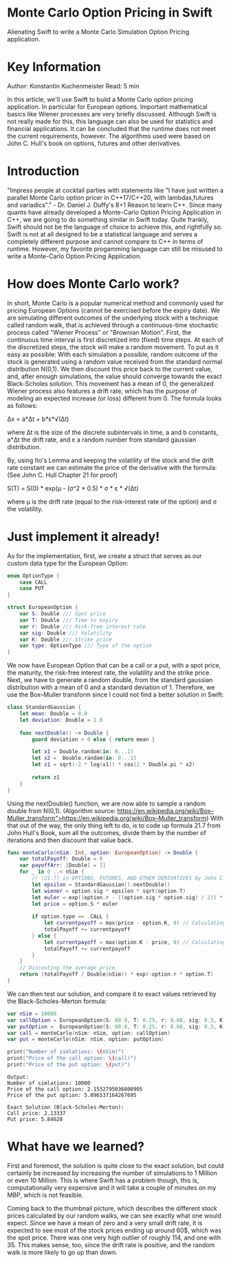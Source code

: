 # Monte Carlo Option Pricing in Swift
Alienating Swift to write a Monte Carlo Simulation Option Pricing application.

# Key Information

Author: Konstantin Kuchenmeister
Read: 5 min

In this article, we'll use Swift to build a Monte Carlo option pricing application. In particular for European options.
Important mathematical basics like Wiener processes are very briefly discussed. Although Swift is not really made for this, this language can also be used for statistics and financial applications. It can be concluded that the runtime does not meet the current requirements, however.
The algorithms used were based on John C. Hull's book on options, futures and other derivatives.

# Introduction
            
"Impress people at cocktail parties with statements like "I have just written a parallel Monte Carlo option pricer in C++17/C++20, with lambdas,futures and variadics"." - Dr. Daniel J. Duffy's 8+1 Reason to learn C++.
Since many quants have already developed a Monte-Carlo Option Pricing Application in C++, we are going to do something similar in Swift today. 
Quite frankly, Swift should not be the language of choice to achieve this, and rightfully so. Swift is not at all designed to be a statistical language and serves a completely different purpose and cannot compare to C++ in terms of runtime.
However, my favorite progamming language can still be misused to write a Monte-Carlo Option Pricing Application. 

# How does Monte Carlo work?
In short, Monte Carlo is a popular numerical method and commonly used for pricing European Options (cannot be exercised before the expiry date).
We are simulating different outcomes of the underlying stock with a technique called random walk, that is achieved through a continuous-time stochastic process called "Wiener Process" or "Brownian Motion".
First, the continuous time interval is first discretized into (fixed) time steps.  At each of the discretized steps, the stock will make a random movement.
To put as it easy as possible: With each simulation a possible, random outcome of the stock is generated using a random value received from the standard normal distribution N(0,1).
We then discount this price back to the current value, and, after enough simulations, the value should converge towards the exact Black-Scholes solution.
This movement has a mean of 0, the generalized Wiener process also features a drift rate, which has the purpose of modeling an expected increase (or loss) different from 0.
The formula looks as follows:

&#x394;x = a*&#x394;t + b*&#x3B5;*&#x221A;(&#x394;t)

where &#x394;t is the size of the discrete subintervals in time, a and b constants, a*&#x394;t the drift rate, and &#x3B5; a random number from standard gaussian distribution.

By, using Ito's Lemma and keeping the volatility of the stock and the drift rate constant we can estimate the price of the derivative with the formula: (See John C. Hull Chapter 21 for proof)

S(T) = S(0) * exp(&#x3BC; - (&#x3C3;^2 * 0.5) *  &#x3C3; * &#x3B5; * &#x221A;(&#x394;t)

where &#x3BC; is the drift rate (equal to the risk-interest rate of the option) and &#x3C3; the volatility.

# Just implement it already!
                
As for the implementation, first, we create a struct that serves as our custom data type for the European Option: 


```swift 
enum OptionType {
    case CALL
    case PUT
}
```

```swift 
struct EuropeanOption {
    var S: Double /// Spot price
    var T: Double /// Time to expiry
    var r: Double /// Risk-free interest rate
    var sig: Double /// Volatility
    var K: Double /// Strike price
    var type: OptionType /// Type of the option
}
```

We now have European Option that can be a call or a put, with a spot price, the maturity, the risk-free interest rate, the volatility and the strike price.
Next, we have to generate a random double, from the standard gaussian distribution with a mean of 0 and a standard deviation of 1.
Therefore, we use the Box–Muller transform since I could not find a better solution in Swift:

```swift 
class StandardGaussian {
    let mean: Double = 0.0
    let deviation: Double = 1.0
    
    func nextDouble() -> Double {
        guard deviation > 0 else { return mean }

        let x1 = Double.random(in: 0...1)
        let x2 =  Double.random(in: 0...1)
        let z1 = sqrt(-2 * log(x1)) * cos(2 * Double.pi * x2)
        
        return z1
    }
}
```
Using the nextDouble() function, we are now able to sample a random double from N(0,1). (Algorithm source: https://en.wikipedia.org/wiki/Box–Muller_transform">https://en.wikipedia.org/wiki/Box–Muller_transform)
With that out of the way, the only thing left to do, is to code up formula 21.7 from John Hull's Book, sum all the outcomes, divide them by the number of iterations and then discount that value back.
```swift 
func monteCarlo(nSim: Int, option: EuropeanOption) -> Double {
    var totalPayoff: Double = 0
    var payoffArr: [Double] = []
    for _ in 0 ..< nSim {
        // (21.7) in OPTIONS, FUTURES, AND OTHER DERIVATIVES by John C. Hull
        let epsilon = StandardGaussian().nextDouble()
        let wiener = option.sig * epsilon * sqrt(option.T)
        let euler = exp((option.r - ((option.sig * option.sig) / 2)) * option.T + wiener)
        let price = option.S * euler
        
        if option.type == .CALL {            
            let currentpayoff = max(price - option.K, 0) // Calculating the payoff of the call option
            totalPayoff += currentpayoff
        } else {
            let currentpayoff = max(option.K - price, 0) // Calculating the payoff of the put option
            totalPayoff += currentpayoff
        }
    }
    // Discouting the average price
    return (totalPayoff / Double(nSim)) * exp(-option.r * option.T)
}
```

We can then test our solution, and compare it to exact values retrieved by the Black-Scholes-Merton formula:

```swift
var nSim = 10000
var callOption = EuropeanOption(S: 60.0, T: 0.25, r: 0.08, sig: 0.3, K: 65.0, type: .CALL)
var putOption =  EuropeanOption(S: 60.0, T: 0.25, r: 0.08, sig: 0.3, K: 65.0, type: .PUT)
var call = monteCarlo(nSim: nSim, option: callOption)
var put = monteCarlo(nSim: nSim, option: putOption)

print("Number of simlations: \(nSim)")
print("Price of the call option: \(call)")
print("Price of the put option: \(put)")
```

```
Output: 
Number of simlations: 10000
Price of the call option: 2.1532795036800905
Price of the put option: 5.896537164267695
```

```
Exact Solution (Black-Scholes-Merton): 
Call price: 2.13337
Put price: 5.84628
```


# What have we learned?

First and foremost, the solution is quite close to the exact solution, but could certainly be increased by increasing the number of simulations to 1 Million or even 10 Million.
This is where Swift has a problem though, this is, computationally very expensive and it will take a couple of minutes on my MBP, which is not feasible.

Coming back to the thumbnail picture, which describes the different stock prices calculated by our random walks, we can see exactly what one would expect. Since we have a mean of zero and a very small drift rate, it is expected to see most of the stock prices ending up around 60$, which was the spot price.
There was one very high outlier of roughly 114, and one with 35. This makes sense, too, since the drift rate is positive, and the random walk is more likely to go up than down.

